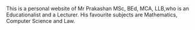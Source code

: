 This is a personal website of Mr Prakashan MSc, BEd, MCA, LLB,who is an Educationalist and a Lecturer. His favourite subjects are Mathematics, Computer Science and Law.
